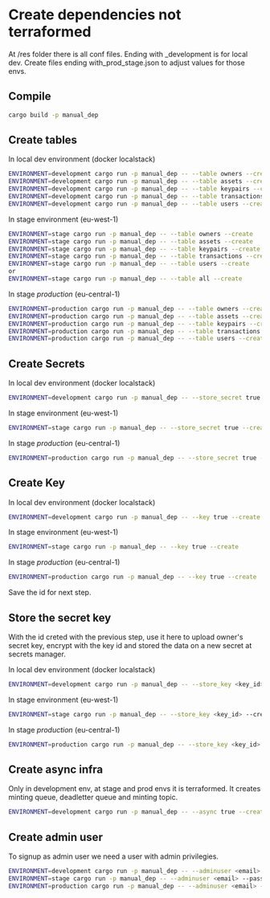 
# Create dependencies not terraformed

At /res folder there is all conf files. Ending with _development is for local dev.
Create files ending with_prod_stage.json to adjust values for those envs.

## Compile

```bash
cargo build -p manual_dep
```

## Create tables

In local dev environment (docker localstack)

```bash
ENVIRONMENT=development cargo run -p manual_dep -- --table owners --create
ENVIRONMENT=development cargo run -p manual_dep -- --table assets --create
ENVIRONMENT=development cargo run -p manual_dep -- --table keypairs --create
ENVIRONMENT=development cargo run -p manual_dep -- --table transactions --create
ENVIRONMENT=development cargo run -p manual_dep -- --table users --create
```

In stage environment (eu-west-1)

```bash
ENVIRONMENT=stage cargo run -p manual_dep -- --table owners --create
ENVIRONMENT=stage cargo run -p manual_dep -- --table assets --create
ENVIRONMENT=stage cargo run -p manual_dep -- --table keypairs --create
ENVIRONMENT=stage cargo run -p manual_dep -- --table transactions --create
ENVIRONMENT=stage cargo run -p manual_dep -- --table users --create
or 
ENVIRONMENT=stage cargo run -p manual_dep -- --table all --create
```

In stage *production* (eu-central-1)

```bash
ENVIRONMENT=production cargo run -p manual_dep -- --table owners --create
ENVIRONMENT=production cargo run -p manual_dep -- --table assets --create
ENVIRONMENT=production cargo run -p manual_dep -- --table keypairs --create
ENVIRONMENT=production cargo run -p manual_dep -- --table transactions --create
ENVIRONMENT=production cargo run -p manual_dep -- --table users --create
```

## Create Secrets

In local dev environment (docker localstack)

```bash
ENVIRONMENT=development cargo run -p manual_dep -- --store_secret true --create
```

In stage environment (eu-west-1)

```bash
ENVIRONMENT=stage cargo run -p manual_dep -- --store_secret true --create
```

In stage *production* (eu-central-1)

```bash
ENVIRONMENT=production cargo run -p manual_dep -- --store_secret true --create
```

## Create Key

In local dev environment (docker localstack)

```bash
ENVIRONMENT=development cargo run -p manual_dep -- --key true --create
```

In stage environment (eu-west-1)

```bash
ENVIRONMENT=stage cargo run -p manual_dep -- --key true --create
```

In stage *production* (eu-central-1)

```bash
ENVIRONMENT=production cargo run -p manual_dep -- --key true --create
```

Save the id for next step.

## Store the secret key

With the id creted with the previous step, use it here to upload owner's secret key, encrypt with the key id and stored the data on a new secret at secrets manager.

In local dev environment (docker localstack)

```bash
ENVIRONMENT=development cargo run -p manual_dep -- --store_key <key_id> --create
```

In stage environment (eu-west-1)

```bash
ENVIRONMENT=stage cargo run -p manual_dep -- --store_key <key_id> --create
```

In stage *production* (eu-central-1)

```bash
ENVIRONMENT=production cargo run -p manual_dep -- --store_key <key_id> --create
```

## Create async infra

Only in development env, at stage and prod envs it is terraformed. It creates minting queue, deadletter queue and minting topic.

```bash
ENVIRONMENT=development cargo run -p manual_dep -- --async true --create
```

## Create admin user

To signup as admin user we need a user with admin privilegies.

```bash
ENVIRONMENT=development cargo run -p manual_dep -- --adminuser <email> --password <pass> --create
ENVIRONMENT=stage cargo run -p manual_dep -- --adminuser <email> --password <pass> --create
ENVIRONMENT=production cargo run -p manual_dep -- --adminuser <email> --password <pass> --create
```
